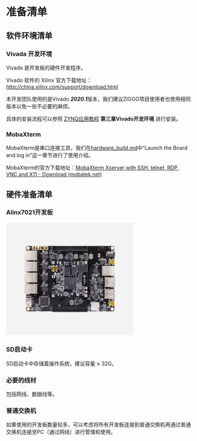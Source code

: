 # 准备清单

## 软件环境清单

### Vivada 开发环境

Vivado 是开发板的硬件开发程序。

Vivado 软件的 Xilinx 官方下载地址： http://china.xilinx.com/support/download.html  

本开发团队使用的是Vivado ***2020.1***版本，我们建议ZIGGO项目使用者也使用相同版本以免一些不必要的麻烦。

具体的安装流程可以参照 [ZYNQ应用教程](https://cloud.tsinghua.edu.cn/f/f9f1a4f92a344e8e9c2c/) **第三章Vivado开发环境** 进行安装。

### MobaXterm

MobaXterm是串口连接工具，我们在[hardware_build.md](./hardware_build.md)中“Launch the Board and log in”这一章节进行了使用介绍。

MobaXterm的官方下载地址：[MobaXterm Xserver with SSH, telnet, RDP, VNC and X11 - Download (mobatek.net)](https://mobaxterm.mobatek.net/download.html)

## 硬件准备清单

### Alinx7021开发板

<img src="../figs/Alinx7021.png" alt="Alinx7021" style="zoom:50%;" />

### SD启动卡

SD启动卡中存储着操作系统，建议容量 $\geq$ 32G。

### 必要的线材

包括网线、数据线等。

### 普通交换机

如果使用的开发板数量较多，可以考虑将所有开发板连接到普通交换机再通过普通交换机连接至PC（通过网线）进行管理和使用。